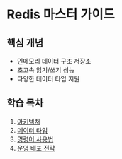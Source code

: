 # Redis 마스터 가이드

## 핵심 개념
- 인메모리 데이터 구조 저장소
- 초고속 읽기/쓰기 성능
- 다양한 데이터 타입 지원

## 학습 목차
1. [아키텍처](ARCHITECTURE.md)
2. [데이터 타입](DATA_TYPES.md)
3. [명령어 사용법](COMMANDS.md)
4. [운영 배포 전략](DEPLOYMENT.md)
